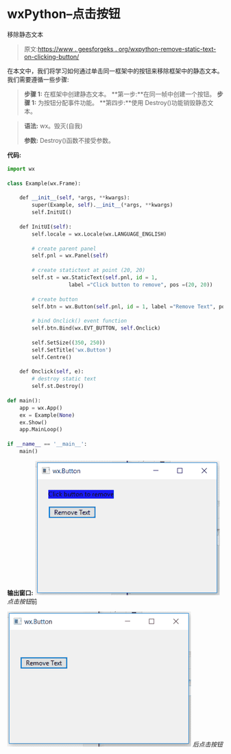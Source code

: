 # wxPython–点击按钮

移除静态文本

> 原文:[https://www . geesforgeks . org/wxpython-remove-static-text-on-clicking-button/](https://www.geeksforgeeks.org/wxpython-remove-static-text-on-clicking-button/)

在本文中，我们将学习如何通过单击同一框架中的按钮来移除框架中的静态文本。
我们需要遵循一些步骤:

> **步骤 1:** 在框架中创建静态文本。
> **第一步:**在同一帧中创建一个按钮。
> **步骤 1:** 为按钮分配事件功能。
> **第四步:**使用 Destroy()功能销毁静态文本。

> **语法:** wx。毁灭(自我)
> 
> **参数:** Destroy()函数不接受参数。

**代码:**

```py
import wx

class Example(wx.Frame):

    def __init__(self, *args, **kwargs):
        super(Example, self).__init__(*args, **kwargs)
        self.InitUI()

    def InitUI(self):
        self.locale = wx.Locale(wx.LANGUAGE_ENGLISH)

        # create parent panel
        self.pnl = wx.Panel(self)

        # create statictext at point (20, 20)
        self.st = wx.StaticText(self.pnl, id = 1, 
                    label ="Click button to remove", pos =(20, 20))

        # create button
        self.btn = wx.Button(self.pnl, id = 1, label ="Remove Text", pos =(20, 50))

        # bind Onclick() event function
        self.btn.Bind(wx.EVT_BUTTON, self.Onclick)

        self.SetSize((350, 250))
        self.SetTitle('wx.Button')
        self.Centre()

    def Onclick(self, e):
        # destroy static text
        self.st.Destroy()

def main():
    app = wx.App()
    ex = Example(None)
    ex.Show()
    app.MainLoop()

if __name__ == '__main__':
    main()
```

**输出窗口:**
![](img/483a3a649596e5d49918548c36e81402.png)
*点击按钮*前

![](img/10bf4b8d6765ec1c6e4098550b38bb44.png)
*后点击按钮*